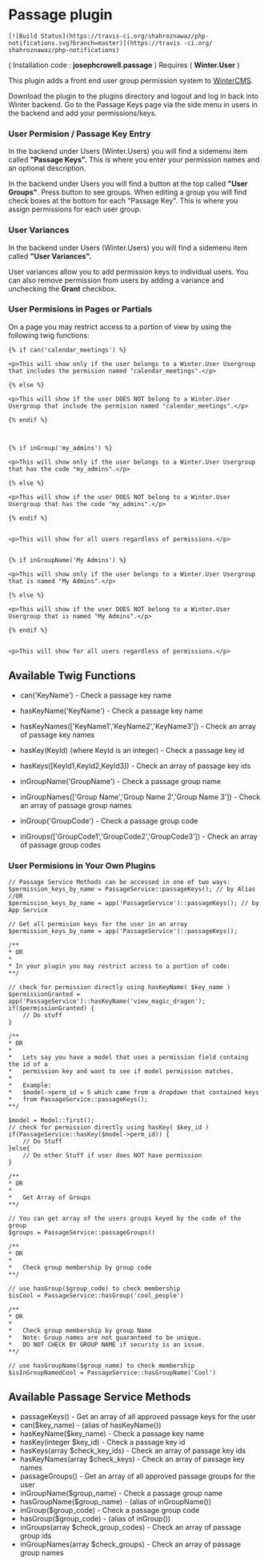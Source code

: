 # Passage plugin

    [![Build Status](https://travis-ci.org/shahroznawaz/php-notifications.svg?branch=master)](https://travis -ci.org/ shahroznawaz/php-notifications)
( Installation code : __josephcrowell.passage__ ) Requires ( __Winter.User__ )

This plugin adds a front end user group permission system to [WinterCMS](http://wintercms.com).

Download the plugin to the plugins directory and logout and log in back into Winter backend. Go to the Passage Keys page via the side menu in users in the backend and add your permissions/keys.

<h3>User Permision / Passage Key Entry</h3>

In the backend under Users (Winter.Users) you will find a sidemenu item called __"Passage Keys".__  This is where you enter your permission names and an optional description.


In the backend under Users you will find a button at the top called __"User Groups"__. Press button to see groups.  When editing a group you will find check boxes at the bottom for each "Passage Key".  This is where you assign permissions for each user group.

<h3>User Variances</h3>

In the backend under Users (Winter.Users) you will find a sidemenu item called __"User Variances".__

User variances allow you to add permission keys to individual users.  You can also remove permission from users by adding a variance and unchecking the __Grant__ checkbox.

<h3>User Permisions in Pages or Partials</h3>

On a page you may restrict access to a portion of view by using the following twig functions:

    {% if can('calendar_meetings') %}

    <p>This will show only if the user belongs to a Winter.User Usergroup that includes the permision named "calendar_meetings".</p>

    {% else %}

    <p>This will show if the user DOES NOT belong to a Winter.User Usergroup that include the permision named "calendar_meetings".</p>

    {% endif %}



    {% if inGroup('my_admins') %}

    <p>This will show only if the user belongs to a Winter.User Usergroup that has the code "my_admins".</p>

    {% else %}

    <p>This will show if the user DOES NOT belong to a Winter.User Usergroup that has the code "my_admins".</p>

    {% endif %}


    <p>This will show for all users regardless of permissions.</p>


    {% if inGroupName('My Admins') %}

    <p>This will show only if the user belongs to a Winter.User Usergroup that is named "My Admins".</p>

    {% else %}

    <p>This will show if the user DOES NOT belong to a Winter.User Usergroup that is named "My Admins".</p>

    {% endif %}


    <p>This will show for all users regardless of permissions.</p>


<h2>Available Twig Functions</h2>

- can('KeyName') - Check a passage key name
- hasKeyName('KeyName') - Check a passage key name
- hasKeyNames(['KeyName1','KeyName2','KeyName3']) - Check an array of passage key names
- hasKey(KeyId) (where KeyId is an integer) - Check a passage key id
- hasKeys([KeyId1,KeyId2,KeyId3]) - Check an array of passage key ids

- inGroupName('GroupName') - Check a passage group name
- inGroupNames(['Group Name','Group Name 2','Group Name 3']) - Check an array of passage group names
- inGroup('GroupCode') - Check a passage group code
- inGroups(['GroupCode1','GroupCode2','GroupCode3']) - Check an array of passage group codes

<h3>User Permisions in Your Own Plugins</h3>

    // Passage Service Methods can be accessed in one of two ways:
    $permission_keys_by_name = PassageService::passageKeys(); // by Alias
    //OR
    $permission_keys_by_name = app('PassageService')::passageKeys(); // by App Service

	// Get all permision keys for the user in an array
	$permission_keys_by_name = app('PassageService')::passageKeys();

	/**
	* OR
	* 
	* In your plugin you may restrict access to a portion of code:
	**/

	// check for permission directly using hasKeyName( $key_name )
	$permissionGranted = app('PassageService')::hasKeyName('view_magic_dragon');
	if($permissionGranted) {
		// Do stuff
	}

	/**
	* OR
	* 
	* 	Lets say you have a model that uses a permission field containg the id of a
	*   permission key and want to see if model permission matches.
	* 
	* 	Example:
	* 	$model->perm_id = 5 which came from a dropdown that contained keys 
	* 	from PassageService::passageKeys();
	**/

	$model = Model::first();
	// check for permission directly using hasKey( $key_id )
	if(PassageService::hasKey($model->perm_id)) {
        // Do Stuff
    }else{
        // Do other Stuff if user does NOT have permission  
    }

	/**
	* OR
	* 
	* 	Get Array of Groups
	**/

	// You can get array of the users groups keyed by the code of the group
	$groups = PassageService::passageGroups()

	/**
	* OR
	* 
	* 	Check group membership by group code
	**/

	// use hasGroup($group_code) to check membership
	$isCool = PassageService::hasGroup('cool_people')

	/**
	* OR
	* 
	* 	Check group membership by group Name
	*   Note: Group names are not guaranteed to be unique.
	*   DO NOT CHECK BY GROUP NAME if security is an issue.
	**/

	// use hasGroupName($group_name) to check membership
	$isInGroupNamedCool = PassageService::hasGroupName('Cool')

<h2>Available Passage Service Methods</h2>

- passageKeys() - Get an array of all approved passage keys for the user
- can($key_name) - (alias of hasKeyName())
- hasKeyName($key_name) - Check a passage key name
- hasKey(integer $key_id) - Check a passage key id
- hasKeys(array $check_key_ids) - Check an array of passage key ids
- hasKeyNames(array $check_keys) - Check an array of passage key names
- passageGroups() - Get an array of all approved passage groups for the user
- inGroupName($group_name) - Check a passage group name
- hasGroupName($group_name) - (alias of inGroupName())
- inGroup($group_code) - Check a passage group code
- hasGroup($group_code) - (alias of inGroup())
- inGroups(array $check_group_codes) - Check an array of passage group ids
- inGroupNames(array $check_groups) - Check an array of passage group names
